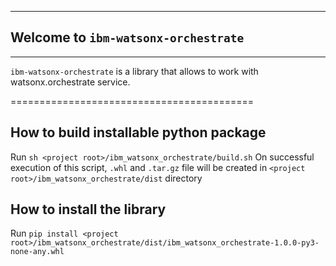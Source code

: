 ******************************************
## Welcome to `ibm-watsonx-orchestrate`
******************************************

``ibm-watsonx-orchestrate`` is a library that allows to work with watsonx.orchestrate service.

==========================================

## How to build installable python package
Run `sh <project root>/ibm_watsonx_orchestrate/build.sh`
On successful execution of this script, `.whl` and `.tar.gz` file will be created in `<project root>/ibm_watsonx_orchestrate/dist` directory


## How to install the library
Run `pip install <project root>/ibm_watsonx_orchestrate/dist/ibm_watsonx_orchestrate-1.0.0-py3-none-any.whl`
